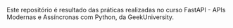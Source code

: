 Este repositório é resultado das práticas realizadas no curso FastAPI - APIs Modernas e Assíncronas com Python, da GeekUniversity.
